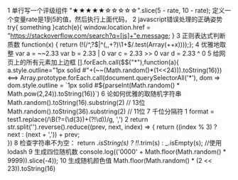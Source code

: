 1 单行写一个评级组件
	"★★★★★☆☆☆☆☆".slice(5 - rate, 10 - rate);
	定义一个变量rate是1到5的值，然后执行上面代码，
2 javascript错误处理的正确姿势 
	try{
		something
	}catch(e){
		window.location.href = "https://stackoverflow.com/search?q=[js]+"e.message;
	}
3 正则表达式判断质数
	function(x) { return (!(/^,?$|^(,,+?)\1+$/.test(Array(++x))));};
4 优雅地取整
	var a = ~~2.33
	var b = 2.33 | 0
	var c = 2.33 >> 0
	var d = 2.33 ^ 0
5 给网页上的所有元素加上边框
	[].forEach.call($$("*"),function(a){
    a.style.outline="1px solid #"+(~~(Math.random()*(1<<24))).toString(16)})
    <==>
    Array.prototype.forEach.call(document.querySelectorAll('*'), dom => dom.style.outline = `1px solid #${parseInt(Math.random() * Math.pow(2,24)).toString(16)}`)
6 论如何优雅的取随机字符串
	Math.random().toString(16).substring(2) // 13位
	Math.random().toString(36).substring(2) // 11位
7 千位分隔符
	1 format = test1.replace(/\B(?=(\d{3})+(?!\d))/g, ',')
	2 return str.split('').reverse().reduce((prev, next, index) => { 
		return ((index % 3) ? next : (next + ',')) + prev;       
	  })
8 检查字符串不为空：
	return _.isString(s) ? !!_.trim(s) : _.isEmpty(s);  //使用lodash
9 生成四位随机数
	console.log(('0000' + Math.floor(Math.random() *  9999)).slice(-4));
10 生成随机颜色值
	Math.floor(Math.random() * (2 << 23)).toString(16)


